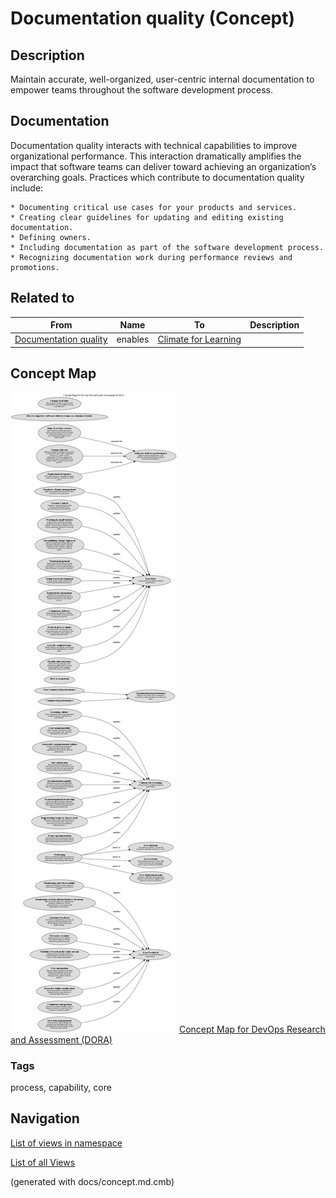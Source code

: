 # Documentation quality (Concept)
## Description
Maintain accurate, well-organized, user-centric internal documentation to empower teams throughout the software development process.

## Documentation
Documentation quality interacts with technical capabilities to improve organizational performance. This interaction dramatically amplifies the impact that software teams can deliver toward achieving an organization’s overarching goals. Practices which contribute to documentation quality include:

    * Documenting critical use cases for your products and services.
    * Creating clear guidelines for updating and editing existing documentation.
    * Defining owners.
    * Including documentation as part of the software development process.
    * Recognizing documentation work during performance reviews and promotions.

## Related to
| From | Name | To | Description |
|---|---|---|---|
| [Documentation quality](../../software-development/dora/documentation-quality.md) | enables | [Climate for Learning](../../software-development/dora/climate-for-learning.md) |  |

## Concept Map
![Concept Map for DevOps Research and Assessment (DORA)](../../software-development/dora/concept-view.png)
[Concept Map for DevOps Research and Assessment (DORA)](../../software-development/dora/concept-view.md)

### Tags
process, capability, core


## Navigation
[List of views in namespace](./views-in-namespace.md)

[List of all Views](../../views.md)

(generated with docs/concept.md.cmb)

